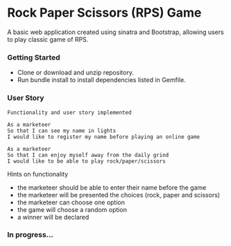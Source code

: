 # Rock Paper Scissors (RPS) Game
A basic web application created using sinatra and Bootstrap, allowing users to play classic game of RPS.

### Getting Started
- Clone or download and unzip repository.
- Run bundle install to install dependencies listed in Gemfile.

### User Story
```
Functionality and user story implemented

As a marketeer
So that I can see my name in lights
I would like to register my name before playing an online game

As a marketeer
So that I can enjoy myself away from the daily grind
I would like to be able to play rock/paper/scissors

```

Hints on functionality

- the marketeer should be able to enter their name before the game
- the marketeer will be presented the choices (rock, paper and scissors)
- the marketeer can choose one option
- the game will choose a random option
- a winner will be declared
### In progress...
